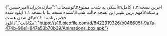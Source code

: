 {"توضیحات":"سازنده:پراید/امیرحسین\nاسکی به شدت ممنوع\nاخرین نسخه:۱.۲ کامل نشده نسخه بتا با نسخه ۱‌.۱ اپلود شده\nمهم ترین تقییر این نسخه حالت شب\nو سکه ای شدن هست\nحجم برنامه : ۲.۲ مگابایت","دانلود":"https://s16.picofile.com/d/8422919326/b048605f-9a7a-474b-96e1-847a53b70b39/Animations_box.apk"}
